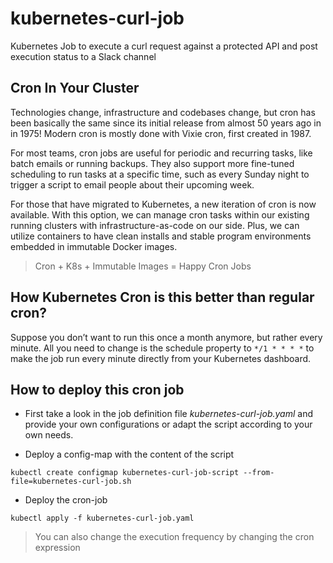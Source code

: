 # kubernetes-curl-job

Kubernetes Job to execute a curl request against a protected API and post execution status to a Slack channel

## Cron In Your Cluster

Technologies change, infrastructure and codebases change, but cron has been basically the same since its initial release from almost 50 years ago in in 1975! Modern cron is mostly done with Vixie cron, first created in 1987.

For most teams, cron jobs are useful for periodic and recurring tasks, like batch emails or running backups. They also support more fine-tuned scheduling to run tasks at a specific time, such as every Sunday night to trigger a script to email people about their upcoming week.

For those that have migrated to Kubernetes, a new iteration of cron is now available. With this option, we can manage cron tasks within our existing running clusters with infrastructure-as-code on our side. Plus, we can utilize containers to have clean installs and stable program environments embedded in immutable Docker images.

>Cron + K8s + Immutable Images = Happy Cron Jobs

## How Kubernetes Cron is this better than regular cron?
Suppose you don’t want to run this once a month anymore, but rather every minute. All you need to change is the schedule property to `*/1 * * * *` to make the job run every minute directly from your Kubernetes dashboard.

## How to deploy this cron job

* First take a look in the job definition file *kubernetes-curl-job.yaml* and provide your own configurations or adapt the script according to your own needs.

* Deploy a config-map with the content of the script

```
kubectl create configmap kubernetes-curl-job-script --from-file=kubernetes-curl-job.sh
```

* Deploy the cron-job
```
kubectl apply -f kubernetes-curl-job.yaml
```

> You can also change the execution frequency by changing the cron expression
